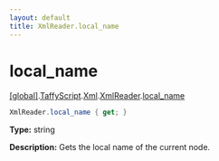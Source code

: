 ```yaml
---
layout: default
title: XmlReader.local_name
---
```


# local_name

[\[global\]]({{site.baseurl}}/docs/).[TaffyScript]({{site.baseurl}}/docs/TaffyScript/).[Xml]({{site.baseurl}}/docs/TaffyScript/Xml/).[XmlReader]({{site.baseurl}}/docs/TaffyScript/Xml/XmlReader/).[local_name]({{site.baseurl}}/docs/TaffyScript/Xml/XmlReader/local_name/)

```cs
XmlReader.local_name { get; }
```

**Type:** string

**Description:** Gets the local name of the current node.

